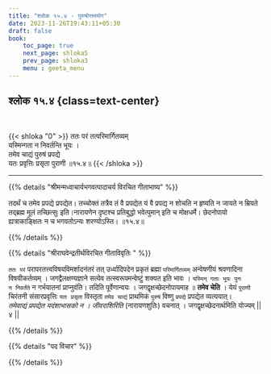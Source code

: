```yaml
---
title: "श्लोक १५.४ - पुरुषोत्तमयोग"
date: 2023-11-26T19:43:11+05:30
draft: false
book:
    toc_page: true
    next_page: shloka5
    prev_page: shloka3
    menu : geeta_menu
---
```




## श्लोक १५.४ {class=text-center}

<br/>

{{< shloka  "0"  >}}
ततः परं तत्परिमार्गितव्यम्  
यस्मिन्गता न निवर्तन्ति भूयः ।  
तमेव चाद्यं पुरुषं प्रपद्ये  
यतः प्रवृत्तिः प्रसृता पुराणी ॥१५.४॥
{{< /shloka >}}

---


{{% details "श्रीमन्मध्वाचार्यभगवत्पादाचर्य विरचित  गीताभाष्य" %}}

तदर्थं च तमेव प्रपद्ये प्रपद्येत। 
तच्चोक्तं तत्रैव तं वै प्रपद्येत यं वै प्रपद्य न 
शोचति न हृष्यति न जायते न म्रियते तद्ब्रह्म 
मूलं तच्छित्सुः इति।नारायणेन दृष्टश्च प्रतिबुद्धो 
भवेत्पुमान् इति च मोक्षधर्मे। छेदनोपायो 
ह्यत्राकाङ्क्षितः न च भगवतोऽन्यः शरण्योऽस्ति। ॥१५.४॥

{{% /details %}}



{{% details "श्रीराघवेन्द्रतीर्थविरचित गीताविवृतिः " %}}

`ततः परं` परापरतत्त्वविषयविमर्शादनंतरं 
तत्‌ उर्ध्वादिपदेन प्रकृतं ब्रह्मा 
`परिमार्गितव्यम्` अन्वेषणीयं श्रवणादिना 
विषयीकर्तव्यम्‌ । जगद्वैलक्षण्यज्ञाने सत्येव 
तत्स्वरूपमन्वेष्टुं शक्यत 
इति भावः । `यस्मिन्‌ गताः भूयः पुनः`  
`न निवर्तंते` न गर्भयातनां प्राप्नुवंति। 
तदिति पूर्वेणान्वयः । 
जगद्वृक्षच्छेदनोपायमाह ॥ **तमेव चेति** । 
येयं `पुराणी` चिरंतनी संसारप्रवृत्तिः `यतः प्रसृता` 
विस्तृता `तमेव चाद्यं` प्राथमिकं `पुरुषं` विष्णु 
`प्रपद्ये` प्रपद्येत व्यत्ययात्‌।  
*तमेवाद्यं प्रपद्येत यदंशाभासको न । जीवराशिरिति* 
(नारायणशुतिः) वचनात्‌ । जगद्वृक्षच्छेदनार्थमिति
योज्यम्‌ || ४ ||

{{% /details %}}



{{% details "पद विचार" %}}


{{% /details %}}
